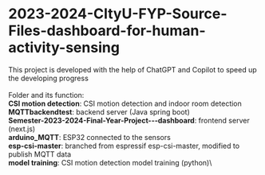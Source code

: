 # 2023-2024-CItyU-FYP-Source-Files-dashboard-for-human-activity-sensing
This project is developed with the help of ChatGPT and Copilot to speed up the developing progress\
\
Folder and its function:\
**CSI motion detection**: CSI motion detection and indoor room detection\
**MQTTbackendtest**: backend server (Java spring boot)\
**Semester-2023-2024-Final-Year-Project---dashboard**: frontend server (next.js)\
**arduino_MQTT**: ESP32 connected to the sensors\
**esp-csi-master**: branched from espressif esp-csi-master, modified to publish MQTT data\
**model training**: CSI motion detection model training (python)\
